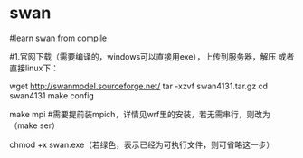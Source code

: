 # swan
#learn swan from compile

#1.官网下载（需要编译的，windows可以直接用exe），上传到服务器，解压
或者直接linux下：

wget http://swanmodel.sourceforge.net/
tar -xzvf swan4131.tar.gz
cd  swan4131
make config

make mpi  #需要提前装mpich，详情见wrf里的安装，若无需串行，则改为（make ser）


chmod +x swan.exe（若绿色，表示已经为可执行文件，则可省略这一步）

